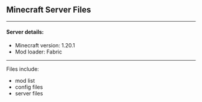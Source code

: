 ## Minecraft Server Files
---
#### Server details:
- Minecraft version: 1.20.1
- Mod loader: Fabric
---
Files include:
- mod list
- config files
- server files
